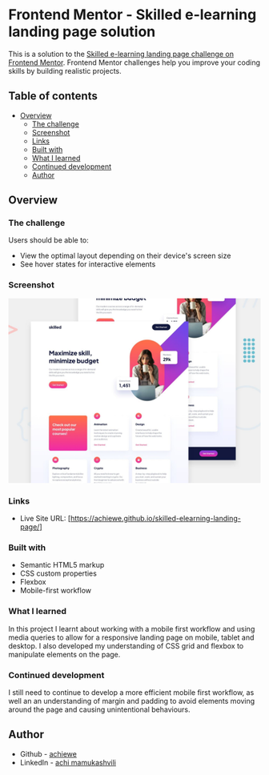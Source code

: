 # Frontend Mentor - Skilled e-learning landing page solution

This is a solution to the [Skilled e-learning landing page challenge on Frontend Mentor](https://www.frontendmentor.io/challenges/skilled-elearning-landing-page-S1ObDrZ8q). Frontend Mentor challenges help you improve your coding skills by building realistic projects.

## Table of contents

- [Overview](#overview)
  - [The challenge](#the-challenge)
  - [Screenshot](#screenshot)
  - [Links](#links)
  - [Built with](#built-with)
  - [What I learned](#what-i-learned)
  - [Continued development](#continued-development)
  - [Author](#author)



## Overview

### The challenge

Users should be able to:

- View the optimal layout depending on their device's screen size
- See hover states for interactive elements

### Screenshot

![](./assets/1675871032527.jpg)

### Links
- Live Site URL: [https://achiewe.github.io/skilled-elearning-landing-page/]


### Built with

- Semantic HTML5 markup
- CSS custom properties
- Flexbox
- Mobile-first workflow


### What I learned

In this project I learnt about working with a mobile first workflow and using media queries to allow for a responsive landing page on mobile, tablet and desktop. I also developed my understanding of CSS grid and flexbox to manipulate elements on the page.

### Continued development

I still need to continue to develop a more efficient mobile first workflow, as well an an understanding of margin and padding to avoid elements moving around the page and causing unintentional behaviours.



## Author
- Github - [achiewe](https://github.com/achiewe)
- LinkedIn - [achi mamukashvili](https://www.linkedin.com/in/achi-mamukashvili-721928263/)

